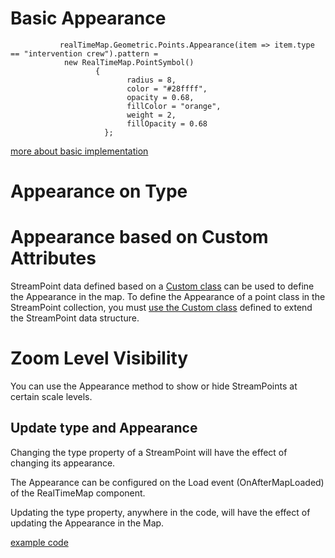 # Basic Appearance

               realTimeMap.Geometric.Points.Appearance(item => item.type == "intervention crew").pattern = 
                new RealTimeMap.PointSymbol() 
                       { 
                              radius = 8, 
                              color = "#28ffff", 
                              opacity = 0.68, 
                              fillColor = "orange", 
                              weight = 2, 
                              fillOpacity = 0.68 
                         };

  [more about basic implementation](https://github.com/ichim/LeafletForBlazor-NuGet/tree/main/Working%20with%20StreamPoint/Appearance/Basic%20Appearance#appearance-render)

# Appearance on Type

# Appearance based on Custom Attributes

StreamPoint data defined based on a [Custom class](https://github.com/ichim/LeafletForBlazor-NuGet/tree/main/Working%20with%20StreamPoint#extending-streampoint-attributes) can be used to define the Appearance in the map. To define the Appearance of a point class in the StreamPoint collection, you must [use the Custom class](https://github.com/ichim/LeafletForBlazor-NuGet/tree/main/Working%20with%20StreamPoint/Appearance/Custom%20Attributes#appearance-based-on-custom-attributes) defined to extend the StreamPoint data structure. 

# Zoom Level Visibility

You can use the Appearance method to show or hide StreamPoints at certain scale levels.


## Update type and Appearance

Changing the type property of a StreamPoint will have the effect of changing its appearance.

The Appearance can be configured on the Load event (OnAfterMapLoaded) of the RealTimeMap component.

Updating the type property, anywhere in the code, will have the effect of updating the Appearance in the Map.


[example code](https://github.com/ichim/LeafletForBlazor-NuGet/tree/main/Working%20with%20StreamPoint/Collection#update)



